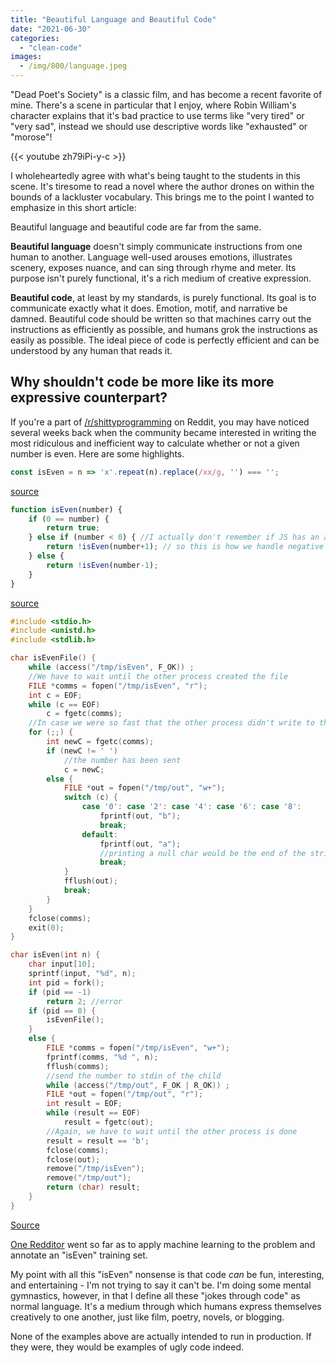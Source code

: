 ```yaml
---
title: "Beautiful Language and Beautiful Code"
date: "2021-06-30"
categories: 
  - "clean-code"
images:
  - /img/800/language.jpeg
---
```


"Dead Poet's Society" is a classic film, and has become a recent favorite of mine. There's a scene in particular that I enjoy, where Robin William's character explains that it's bad practice to use terms like "very tired" or "very sad", instead we should use descriptive words like "exhausted" or "morose"!

{{< youtube zh79iPi-y-c >}}

I wholeheartedly agree with what's being taught to the students in this scene. It's tiresome to read a novel where the author drones on within the bounds of a lackluster vocabulary. This brings me to the point I wanted to emphasize in this short article:

Beautiful language and beautiful code are far from the same.

**Beautiful language** doesn't simply communicate instructions from one human to another. Language well-used arouses emotions, illustrates scenery, exposes nuance, and can sing through rhyme and meter. Its purpose isn't purely functional, it's a rich medium of creative expression.

**Beautiful code**, at least by my standards, is purely functional. Its goal is to communicate exactly what it does. Emotion, motif, and narrative be damned. Beautiful code should be written so that machines carry out the instructions as efficiently as possible, and humans grok the instructions as easily as possible. The ideal piece of code is perfectly efficient and can be understood by any human that reads it.

## Why shouldn't code be more like its more expressive counterpart?

If you're a part of [/r/shittyprogramming](https://www.reddit.com/r/shittyprogramming/) on Reddit, you may have noticed several weeks back when the community became interested in writing the most ridiculous and inefficient way to calculate whether or not a given number is even. Here are some highlights.

```js
const isEven = n => 'x'.repeat(n).replace(/xx/g, '') === '';
```

[source](https://www.reddit.com/r/shittyprogramming/comments/ntzyg0/iseven_with_regex_in_javascript/)

```js
function isEven(number) {
	if (0 == number) {
		return true;
	} else if (number < 0) { //I actually don't remember if JS has an absolute value function,
		return !isEven(number+1); // so this is how we handle negative numbers
	} else {
		return !isEven(number-1);
	}
}
```

[source](https://www.reddit.com/r/shittyprogramming/comments/ntmmc6/my_own_iseven_submission/)

```C++
#include <stdio.h>
#include <unistd.h>
#include <stdlib.h>

char isEvenFile() {
	while (access("/tmp/isEven", F_OK)) ;
	//We have to wait until the other process created the file
	FILE *comms = fopen("/tmp/isEven", "r");
	int c = EOF;
	while (c == EOF)
		c = fgetc(comms);
	//In case we were so fast that the other process didn't write to the file
	for (;;) {
		int newC = fgetc(comms);
		if (newC != ' ')
			//the number has been sent
			c = newC;
		else {
			FILE *out = fopen("/tmp/out", "w+");
			switch (c) {
				case '0': case '2': case '4': case '6': case '8':
					fprintf(out, "b");
					break;
				default:
					fprintf(out, "a");
					//printing a null char would be the end of the string.
					break;
			}
			fflush(out);
			break;
		}
	}
	fclose(comms);
	exit(0);
}

char isEven(int n) {
	char input[10];
	sprintf(input, "%d", n);
	int pid = fork();
	if (pid == -1)
		return 2; //error
	if (pid == 0) {
		isEvenFile();
	}
	else {
		FILE *comms = fopen("/tmp/isEven", "w+");
		fprintf(comms, "%d ", n);
		fflush(comms);
		//send the number to stdin of the child
		while (access("/tmp/out", F_OK | R_OK)) ;
		FILE *out = fopen("/tmp/out", "r");
		int result = EOF;
		while (result == EOF)
			result = fgetc(out);
		//Again, we have to wait until the other process is done
		result = result == 'b';
		fclose(comms);
		fclose(out);
		remove("/tmp/isEven");
		remove("/tmp/out");
		return (char) result;
	}
}
```

[Source](https://www.reddit.com/r/shittyprogramming/comments/nsxeok/ultra_fast_iseven_function/)

[One Redditor](https://www.reddit.com/r/shittyprogramming/comments/nxsxcy/iseven_training_data/) went so far as to apply machine learning to the problem and annotate an "isEven" training set.

My point with all this "isEven" nonsense is that code _can_ be fun, interesting, and entertaining - I'm not trying to say it can't be. I'm doing some mental gymnastics, however, in that I define all these "jokes through code" as normal language. It's a medium through which humans express themselves creatively to one another, just like film, poetry, novels, or blogging.

None of the examples above are actually intended to run in production. If they were, they would be examples of ugly code indeed.
